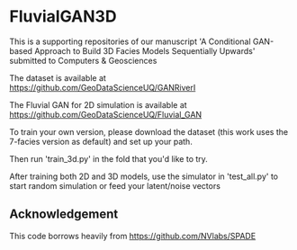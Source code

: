 # FluvialGAN3D
This is a supporting repositories of our manuscript 'A Conditional GAN-based Approach to Build 3D Facies Models Sequentially Upwards' submitted to Computers & Geosciences

The dataset is available at https://github.com/GeoDataScienceUQ/GANRiverI

The Fluvial GAN for 2D simulation is available at https://github.com/GeoDataScienceUQ/Fluvial_GAN

To train your own version, please download the dataset (this work uses the 7-facies version as default) and set up your path.

Then run 'train_3d.py' in the fold that you'd like to try.

After training both 2D and 3D models, use the simulator in 'test_all.py' to start random simulation or feed your latent/noise vectors

## Acknowledgement
This code borrows heavily from https://github.com/NVlabs/SPADE
